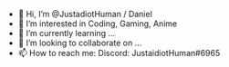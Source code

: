 - 👋 Hi, I’m @JustadiotHuman / Daniel
- 👀 I’m interested in Coding, Gaming, Anime
- 🌱 I’m currently learning ...
- 💞️ I’m looking to collaborate on ...
- 📫 How to reach me:
  Discord: JustaidiotHuman#6965
